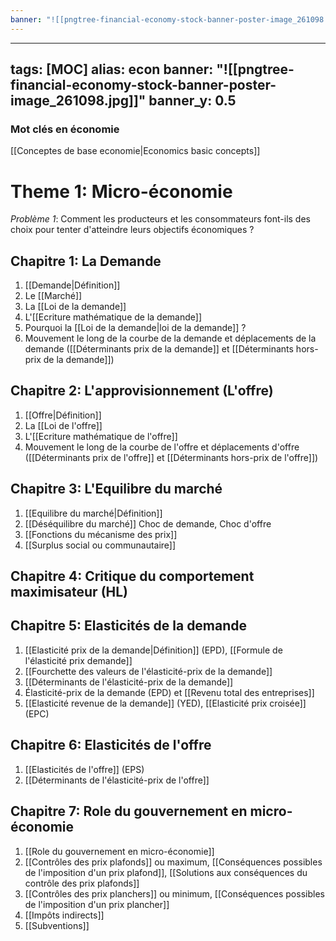 ```yaml
---
banner: "![[pngtree-financial-economy-stock-banner-poster-image_261098.jpg]]"
---
```

---
tags: [MOC]
alias: econ
banner: "![[pngtree-financial-economy-stock-banner-poster-image_261098.jpg]]"
banner_y: 0.5
---
### Mot clés en économie
[[Conceptes de base economie|Economics basic concepts]]

# Theme 1: Micro-économie
*Problème 1*: Comment les producteurs et les consommateurs font-ils des choix pour tenter d'atteindre leurs objectifs économiques ?

## Chapitre 1: La Demande
1. [[Demande|Définition]]
2. Le [[Marché]]
3. La [[Loi de la demande]]
4. L'[[Ecriture mathématique de la demande]]
5. Pourquoi la [[Loi de la demande|loi de la demande]] ?
6. Mouvement le long de la courbe de la demande et déplacements de la demande ([[Déterminants prix de la demande]] et [[Déterminants hors-prix de la demande]])

## Chapitre 2: L'approvisionnement (L'offre)
1. [[Offre|Définition]]
2. La [[Loi de l'offre]]
3. L'[[Ecriture mathématique de l'offre]]
4. Mouvement le long de la courbe de l'offre et déplacements d'offre ([[Déterminants prix de l'offre]] et [[Déterminants hors-prix de l'offre]])

## Chapitre 3: L'Equilibre du marché
1. [[Equilibre du marché|Définition]]
2. [[Déséquilibre du marché]] Choc de demande, Choc d'offre
3. [[Fonctions du mécanisme des prix]]
4. [[Surplus social ou communautaire]]

## Chapitre 4: Critique du comportement maximisateur (HL)

## Chapitre 5: Elasticités de la demande
1. [[Elasticité prix de la demande|Définition]] (EPD), [[Formule de l'élasticité prix demande]]
2. [[Fourchette des valeurs de l'élasticité-prix de la demande]]
3. [[Déterminants de l'élasticité-prix de la demande]]
4. Élasticité-prix de la demande (EPD) et [[Revenu total des entreprises]]
5. [[Elasticité revenue de la demande]] (YED), [[Elasticité prix croisée]] (EPC)

## Chapitre 6: Elasticités de l'offre
1. [[Elasticités de l'offre]] (EPS)
2. [[Déterminants de l'élasticité-prix de l'offre]]

## Chapitre 7: Role du gouvernement en micro-économie
1. [[Role du gouvernement en micro-économie]]
2. [[Contrôles des prix plafonds]] ou maximum, [[Conséquences possibles de l'imposition d'un prix plafond]], [[Solutions aux conséquences du contrôle des prix plafonds]]
3. [[Contrôles des prix planchers]] ou minimum, [[Conséquences possibles de l'imposition d'un prix plancher]]
4. [[Impôts indirects]]
5. [[Subventions]]


